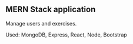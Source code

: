 ## MERN Stack application

Manage users and exercises.

Used: MongoDB, Express, React, Node, Bootstrap
